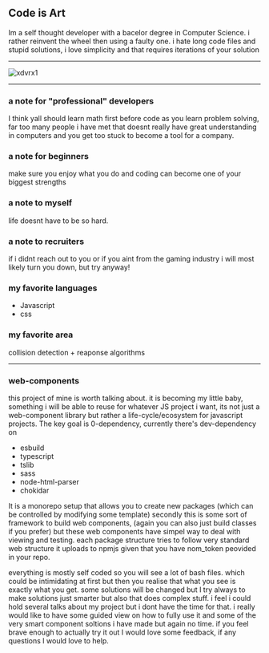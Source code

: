 ## Code is Art 

Im a self thought developer with a bacelor degree in Computer Science. 
i rather reinvent the wheel then using a faulty one. 
i hate long code files and stupid solutions, i love simplicity and that requires iterations of your solution

***

<p align="left"> 
  <img src="https://komarev.com/ghpvc/?username=xdvrx1&label=PROFILE+VIEWS" alt="xdvrx1" /> 
</p>

***

### a note for "professional" developers 
I think yall should learn math first before code as you learn problem solving,  
far too many people i have met that doesnt really have great understanding in computers and you get too stuck to become a tool for a company.

### a note for beginners 
make sure you enjoy what you do and coding can become one of your biggest strengths 

### a note to myself 
life doesnt have to be so hard. 

### a note to recruiters 
if i didnt reach out to you or if you aint from the gaming industry i will most likely turn you down, but try anyway!

### my favorite languages 
- Javascript 
- css 

### my favorite area 
collision detection + reaponse algorithms 

***

### web-components 
this project of mine is worth talking about. 
it is becoming my little baby, something i will be able to reuse for whatever JS project i want, its not just a web-component library but rather a life-cycle/ecosystem
for javascript projects. The key goal is 0-dependency, currently there's dev-dependency on 
- esbuild
- typescript
- tslib
- sass
- node-html-parser 
- chokidar

It is a monorepo setup that allows you to create new packages (which can be controlled by modifying some template)
secondly this is some sort of framework to build web components, (again you can also just build classes if you prefer) 
but these web components have simpel way to deal with viewing and testing. each package structure tries to follow very standard web structure 
it uploads to npmjs given that you have nom_token peovided in your repo. 

everything is mostly self coded so you will see a lot of bash files. which could be intimidating at first but then you realise that what you see is exactly what you get.
some solutions will be changed but I try always to make solutions just smarter but also that does complex stuff. 
i feel i could hold several talks about my project but i dont have the time for that. i really would like to have some guided view on how to fully use it and some of the very smart component soltions i have made but again no time. 
if you feel brave enough to actually try it out I would love some feedback, if any questions I would love to help.



<!--
**onkelhoy/onkelhoy** is a ✨ _special_ ✨ repository because its `README.md` (this file) appears on your GitHub profile.

Here are some ideas to get you started:

- 🔭 I’m currently working on ...
- 🌱 I’m currently learning ...
- 👯 I’m looking to collaborate on ...
- 🤔 I’m looking for help with ...
- 💬 Ask me about ...
- 📫 How to reach me: ...
- 😄 Pronouns: ...
- ⚡ Fun fact: ...
-->
